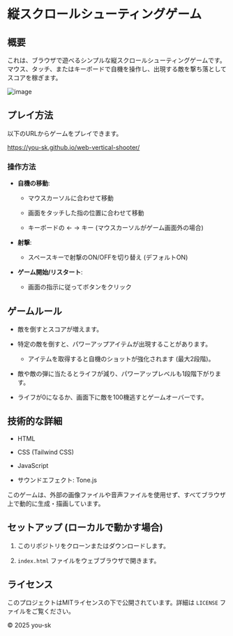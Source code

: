 # 縦スクロールシューティングゲーム

## 概要

これは、ブラウザで遊べるシンプルな縦スクロールシューティングゲームです。 マウス、タッチ、またはキーボードで自機を操作し、出現する敵を撃ち落としてスコアを稼ぎます。

![image](https://github.com/user-attachments/assets/6e3ad8a3-3aab-415f-8fff-e640c675eb05)

## プレイ方法

以下のURLからゲームをプレイできます。

https://you-sk.github.io/web-vertical-shooter/

### 操作方法

- **自機の移動**:
    
    - マウスカーソルに合わせて移動
        
    - 画面をタッチした指の位置に合わせて移動
        
    - キーボードの ← → キー (マウスカーソルがゲーム画面外の場合)
        
- **射撃**:
    
    - スペースキーで射撃のON/OFFを切り替え (デフォルトON)
        
- **ゲーム開始/リスタート**:
    
    - 画面の指示に従ってボタンをクリック
        

## ゲームルール

- 敵を倒すとスコアが増えます。
    
- 特定の敵を倒すと、パワーアップアイテムが出現することがあります。
    
    - アイテムを取得すると自機のショットが強化されます (最大2段階)。
        
- 敵や敵の弾に当たるとライフが減り、パワーアップレベルも1段階下がります。
    
- ライフが0になるか、画面下に敵を100機逃すとゲームオーバーです。
    

## 技術的な詳細

- HTML
    
- CSS (Tailwind CSS)
    
- JavaScript
    
- サウンドエフェクト: Tone.js
    

このゲームは、外部の画像ファイルや音声ファイルを使用せず、すべてブラウザ上で動的に生成・描画しています。

## セットアップ (ローカルで動かす場合)

1. このリポジトリをクローンまたはダウンロードします。
    
2. `index.html` ファイルをウェブブラウザで開きます。
    

## ライセンス

このプロジェクトはMITライセンスの下で公開されています。詳細は `LICENSE` ファイルをご覧ください。

© 2025 you-sk
